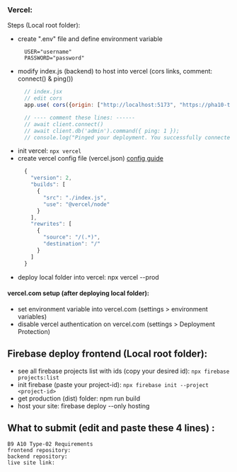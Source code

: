 ### Vercel:
Steps (Local root folder): 
  - create ".env" file and define environment variable
    ```
      USER="username"
      PASSWORD="password"
    ```
  - modify index.js (backend) to host into vercel (cors links, comment: connect() & ping())
    ```js
      // index.jsx
      // edit cors
      app.use( cors({origin: ["http://localhost:5173", "https://pha10-tourism-manage.web.app"]}) )

      // ---- comment these lines: ------
      // await client.connect()
      // await client.db('admin').command({ ping: 1 });
      // console.log("Pinged your deployment. You successfully connected to MongoDB!")
    ```
  - init vercel: `npx vercel`
  - create vercel config file (vercel.json) [config guide](https://vercel.com/guides/using-express-with-vercel) 
    ```js
      {
        "version": 2,
        "builds": [
          {
            "src": "./index.js",
            "use": "@vercel/node"
          }
        ],
        "rewrites": [
          {
            "source": "/(.*)",
            "destination": "/"
          }
        ]
      }
    ```
  - deploy local folder into vercel:  npx vercel --prod

#### vercel.com setup (after deploying local folder):
  - set environment variable into vercel.com (settings > environment variables)
  - disable vercel authentication on vercel.com (settings > Deployment Protection)

## Firebase deploy frontend (Local root folder): 
  - see all firebase projects list with ids (copy your desired id): `npx firebase projects:list`
  - init firebase (paste your project-id): `npx firebase init --project <project-id>`
  - get production (dist) folder: npm run build
  - host your site: firebase deploy --only hosting
  
## What to submit (edit and paste these 4 lines) :
```
B9 A10 Type-02 Requirements
frontend repository: 
backend repository: 
live site link:
```
